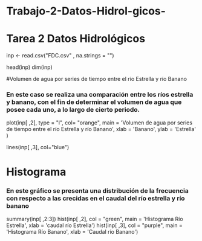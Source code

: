 # Trabajo-2-Datos-Hidrol-gicos-
# Tarea 2 Datos Hidrológicos 

inp <- read.csv("FDC.csv" , na.strings = "")

head(inp)
dim(inp)

#Volumen de agua por series de tiempo entre el río Estrella y río Banano 

### En este caso se realiza una comparación entre los ríos estrella y banano, con el fin de determinar el volumen de agua que posee cada uno, a lo largo de cierto periodo.

plot(inp[ ,2], type = "l", col= "orange", 
     main = 'Volumen de agua por series de tiempo entre el río Estrella y río Banano', 
     xlab = 'Banano',
     ylab = 'Estrella'
     )
             
lines(inp[ ,3], col="blue")

# Histograma 
### En este gráfico se presenta una distribución de la frecuencia con respecto a las crecidas en el caudal del río estrella y río banano
summary(inp[ ,2:3])
hist(inp[ ,2], col = "green", main = 'Histograma Río Estrella', xlab = 'caudal río Estrella')
hist(inp[ ,3], col = "purple", main = 'Histograma Río Banano', xlab = 'Caudal río Banano')
